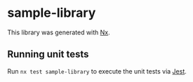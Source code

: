 # sample-library

This library was generated with [Nx](https://nx.dev).

## Running unit tests

Run `nx test sample-library` to execute the unit tests via [Jest](https://jestjs.io).
